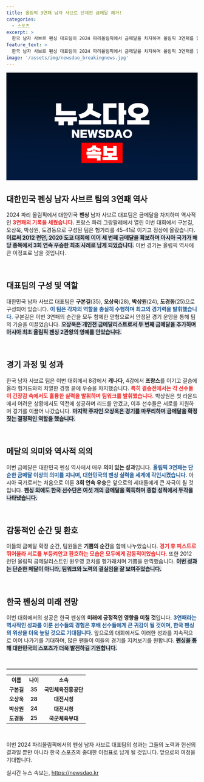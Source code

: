 ```yaml
---
title: 올림픽 3연패 남자 사브르 단체전 금메달 쾌거!
categories:
  - 스포츠
excerpt: >
  한국 남자 사브르 펜싱 대표팀이 2024 파리올림픽에서 금메달을 차지하며 올림픽 3연패를 달성했습니다. 이로써 아시아 국가 최초의 3회 연속 우승 기록을 세운 그들의 감동적인 여정을 통해 여러분도 함께 응원해보세요!
feature_text: >
  한국 남자 사브르 펜싱 대표팀이 2024 파리올림픽에서 금메달을 차지하며 올림픽 3연패를 달성했습니다. 이로써 아시아 국가 최초의 3회 연속 우승 기록을 세운 그들의 감동적인 여정을 통해 여러분도 함께 응원해보세요!
image: '/assets/img/newsdao_breakingnews.jpg'
---
```


<p><img src="/assets/img/newsdao_breakingnews.jpg" alt="implanttips 속보" /></p>

<h2 data-ke-size="size26">대한민국 펜싱 남자 사브르 팀의 3연패 역사</h2>

<p data-ke-size="size16">2024 파리 올림픽에서 대한민국 <b>펜싱</b> 남자 사브르 대표팀은 금메달을 차지하며 역사적인 <b><span style="color: #ee2323;">3연패의 기록을 세웠습니다.</span></b> 프랑스 파리 그랑팔레에서 열린 이번 대회에서 구본길, 오상욱, 박상원, 도경동으로 구성된 팀은 헝가리를 45-41로 이기고 정상에 올랐습니다. <b><span style="background-color: #21538527;">이로써 2012 런던, 2020 도쿄 대회에 이어 세 번째 금메달을 확보하며 아시아 국가가 해당 종목에서 3회 연속 우승한 최초 사례로 남게 되었습니다.</span></b> 이번 경기는 올림픽 역사에 큰 이정표로 남을 것입니다.</p>

<p data-ke-size="size16">&nbsp;</p>

<h2 data-ke-size="size26">대표팀의 구성 및 역할</h2>

<p data-ke-size="size16">대한민국 남자 사브르 대표팀은 <b>구본길</b>(35), <b>오상욱</b>(28), <b>박상원</b>(24), <b>도경동</b>(25)으로 구성되어 있습니다. <b><span style="color: #1a5490;">이 팀은 각자의 역할을 충실히 수행하며 최고의 경기력을 발휘했습니다.</span></b> 구본길은 이번 3연패의 순간을 모두 함께한 맏형으로서 안정된 경기 운영을 통해 팀의 기슬을 이끌었습니다. <b><span style="background-color: #21538527;">오상욱은 개인전 금메달리스트로서 두 번째 금메달을 추가하며 아시아 최초 올림픽 펜싱 2관왕의 영예를 안았습니다.</span></b></p>

<p data-ke-size="size16">&nbsp;</p>

<h2 data-ke-size="size26">경기 과정 및 성과</h2>

<p data-ke-size="size16">한국 남자 사브르 팀은 이번 대회에서 8강에서 <b>캐나다</b>, 4강에서 <b>프랑스</b>를 이기고 결승에 올라 헝가드와의 치열한 경쟁 끝에 우승을 차지했습니다. <b><span style="color: #ee2323;">특히 결승전에서는 각 선수들이 긴장감 속에서도 훌륭한 실력을 발휘하며 팀워크를 발휘했습니다.</span></b> 박상원은 첫 라운드에서 어려운 상황에서도 역전에 성공하며 리드를 안겼고, 이후 선수들은 서로를 지원하며 경기를 이끌어 나갔습니다. <b><span style="background-color: #21538527;">마지막 주자인 오상욱은 경기를 마무리하며 금메달을 확정짓는 결정적인 역할을 했습니다.</span></b></p>

<p data-ke-size="size16">&nbsp;</p>

<h2 data-ke-size="size26">메달의 의미와 역사적 의의</h2>

<p data-ke-size="size16">이번 금메달은 대한민국 펜싱 역사에서 매우 <b>의미 있는 성과</b>입니다. <b><span style="color: #1a5490;">올림픽 3연패는 단순한 금메달 이상의 의미를 지니며, 대한민국의 펜싱 실력을 세계에 각인시켰습니다.</span></b> 아시아 국가로서는 처음으로 이룬 <b>3회 연속 우승</b>은 앞으로의 세대들에게 큰 자극이 될 것입니다. <b><span style="background-color: #21538527;">펜싱 외에도 한국 선수단은 여섯 개의 금메달을 획득하며 종합 성적에서 두각을 나타냈습니다.</span></b></p>

<p data-ke-size="size16">&nbsp;</p>

<h2 data-ke-size="size26">감동적인 순간 및 환호</h2>

<p data-ke-size="size16">이들의 금메달 확정 순간, 팀원들은 <b>기쁨의 순간</b>을 함께 나누었습니다. <b><span style="color: #ee2323;">경기 후 피스트로 뛰어올라 서로를 부둥켜안고 환호하는 모습은 모두에게 감동적이었습니다.</span></b> 또한 2012 런던 올림픽 금메달리스트인 원우영 코치를 헹가래치며 기쁨을 만끽했습니다. <b><span style="background-color: #21538527;">이번 성과는 단순한 메달이 아니라, 팀워크와 노력의 결실임을 잘 보여주었습니다.</span></b></p>

<p data-ke-size="size16">&nbsp;</p>

<h2 data-ke-size="size26">한국 펜싱의 미래 전망</h2>

<p data-ke-size="size16">이번 대회에서의 성공은 한국 펜싱의 <b>미래에 긍정적인 영향을 미칠 것</b>입니다. <b><span style="color: #1a5490;">3연패라는 역사적인 성과를 이룬 선수들의 경험은 후배 선수들에게 큰 귀감이 될 것이며, 한국 펜싱의 위상을 더욱 높일 것으로 기대됩니다.</span></b> 앞으로의 대회에서도 이러한 성과를 지속적으로 이어 나가기를 기대하며, 많은 팬들이 이들의 경기를 지켜보기를 원합니다. <b><span style="background-color: #21538527;">펜싱을 통해 대한민국의 스포츠가 더욱 발전하길 기원합니다.</span></b></p>

<p data-ke-size="size16">&nbsp;</p>

<hr style="height:2px;"/>

<table style="width:100%; border-collapse: collapse; table-layout: fixed;">
  <tr>
    <td style="text-align: center; height: 17px;"><b>이름</b></td>
    <td style="text-align: center; height: 17px;"><b>나이</b></td>
    <td style="text-align: center; height: 17px;"><b>소속</b></td>
  </tr>
  <tr>
    <td style="text-align: center; height: 17px;"><b>구본길</b></td>
    <td style="text-align: center; height: 17px;"><b>35</b></td>
    <td style="text-align: center; height: 17px;"><b>국민체육진흥공단</b></td>
  </tr>
  <tr>
    <td style="text-align: center; height: 17px;"><b>오상욱</b></td>
    <td style="text-align: center; height: 17px;"><b>28</b></td>
    <td style="text-align: center; height: 17px;"><b>대전시청</b></td>
  </tr>
  <tr>
    <td style="text-align: center; height: 17px;"><b>박상원</b></td>
    <td style="text-align: center; height: 17px;"><b>24</b></td>
    <td style="text-align: center; height: 17px;"><b>대전시청</b></td>
  </tr>
  <tr>
    <td style="text-align: center; height: 17px;"><b>도경동</b></td>
    <td style="text-align: center; height: 17px;"><b>25</b></td>
    <td style="text-align: center; height: 17px;"><b>국군체육부대</b></td>
  </tr>
</table>

<p data-ke-size="size16">&nbsp;</p>

<p data-ke-size="size16">이번 2024 파리올림픽에서의 펜싱 남자 사브르 대표팀의 성과는 그들의 노력과 헌신의 결과일 뿐만 아니라 한국 스포츠의 중대한 이정표로 남게 될 것입니다. 앞으로의 여정을 기대합니다.</p>
실시간 뉴스 속보는, <a href="https://newsdao.kr" rel="dofollow">https://newsdao.kr</a>


